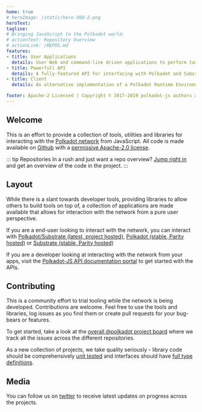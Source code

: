 ```yaml
---
home: true
# heroImage: /static/hero-560-2.png
heroText:
tagline:
# Bringing JavaScript to the Polkadot world.
# actionText: Repository Overview
# actionLink: /REPOS.md
features:
- title: User Applications
  details: User Web and command-line driven applications to perform tasks on the network.
- title: Powerfull API
  details: A fully-featured API for interfacing with Polkadot and Substrate chains in your applications.
- title: Client
  details: An alternative implementation of a Polkadot Runtime Environment for substrate chains.

footer: Apache-2 Licensed | Copyright © 2017-2019 polkadot-js authors and contributors
---
```


## Welcome

This is an effort to provide a collection of tools, utilities and libraries for interacting with the [Polkadot network](https://polkadot.network) from JavaScript. All code is made available on [Github](https://github.com/polkadot-js/) with a [permissive Apache-2.0 license](https://en.wikipedia.org/wiki/Apache_License#Version_2.0).

::: tip Repositories
In a rush and just want a repo overview? [Jump right in](/REPOS.md) and get an overview of the code in the project.
:::

## Layout

While there is a slant towards developer tools, providing libraries to allow others to build tools on top of, a collection of applications are made available that allows for interaction with the network from a pure user perspective.

If you are a end-user looking to interact with the network, you can interact with [Polkadot/Substrate (latest, project hosted)](https://polkadot.js.org/apps/), [Polkadot (stable, Parity hosted)](https://poc-3.polkadot.io/) or [Substrate (stable, Parity hosted)](https://substrate-ui.parity.io/)

If you are a developer looking at interacting with the network from your apps, visit the [Polkadot-JS API documentation portal](https://polkadot.js.org/api) to get started with the APIs.

## Contributing

This is a community effort to trial tooling while the network is being developed. Contributions are welcome. Feel free to use the tools and libraries, log issues as you find them or create pull requests for your bug-bears or features.

To get started, take a look at the [overall @polkadot project board](https://github.com/orgs/polkadot-js/projects/1) where we track all the issues across the different repositories.

As a new collection of projects, we take quality seriously - library code should be comprehensively [unit tested](https://facebook.github.io/jest/) and interfaces should have [full type definitions](http://typescriptlang.org).

## Media

You can follow us on [twitter](https://twitter.com/polkadotjs) to receive latest updates on progress across the projects.
